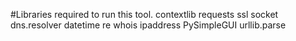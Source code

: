 #Libraries required to run this tool.
contextlib
requests
ssl
socket
dns.resolver
datetime
re
whois
ipaddress
PySimpleGUI
urllib.parse
